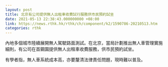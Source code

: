```yaml
---
layout: post
title: 北京有公司提供無人出租車收費試行服務供市民預約試坐
date: 2021-05-13 22:38:43.000000000 +08:00
link: https://news.rthk.hk/rthk/ch/component/k2/1590786-20210513.htm
categories: rthk
---
```


內地多個城市陸續展開無人駕駛路面測試。在北京，當局計劃推出無人車管理實施細則，有公司在首鋼園提供無人出租車收費服務，供市民預約試坐。

有學者指，無人車系統成本高，亦要釐清法律責任問題，現時難以普及。
